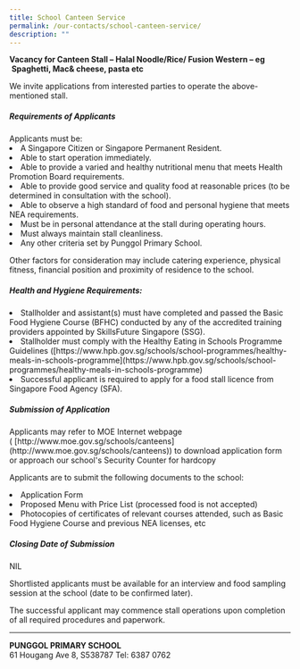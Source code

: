 ```yaml
---
title: School Canteen Service
permalink: /our-contacts/school-canteen-service/
description: ""
---
```

**Vacancy for Canteen Stall – Halal Noodle/Rice/ Fusion Western – eg** &nbsp;**Spaghetti, Mac&amp; cheese, pasta etc**

We invite applications from interested parties to operate the above-mentioned stall.&nbsp;

<h5>Requirements of Applicants</h5>
Applicants must be:
	<li>A Singapore Citizen or Singapore Permanent Resident.</li>
	<li>Able to start operation immediately.</li>
<li>Able to provide a varied and healthy nutritional menu that meets Health Promotion Board requirements.</li>
<li>Able to provide good service and quality food at reasonable prices (to be determined in consultation with the school).</li>
<li>Able to observe a high standard of food and personal hygiene that meets NEA requirements.</li>
<li>Must be in personal attendance at the stall during operating hours.</li>
<li>Must always maintain stall cleanliness.</li>
<li>Any other criteria set by Punggol Primary School.</li>

Other factors for consideration may include catering experience, physical fitness, financial position and proximity of residence to the school.

<h5>Health and Hygiene Requirements:</h5>
<li>Stallholder and assistant(s) must have completed and passed the Basic Food Hygiene Course (BFHC) conducted by any of the accredited training providers appointed by SkillsFuture Singapore (SSG).</li>
<li>Stallholder must comply with the Healthy Eating in Schools Programme Guidelines ([https://www.hpb.gov.sg/schools/school-programmes/healthy-meals-in-schools-programme](https://www.hpb.gov.sg/schools/school-programmes/healthy-meals-in-schools-programme)</li>
<li>Successful applicant is required to apply for a food stall licence from Singapore Food Agency (SFA).</li>

<h5>Submission of Application</h5>
Applicants may refer to MOE Internet webpage (&nbsp;[http://www.moe.gov.sg/schools/canteens](http://www.moe.gov.sg/schools/canteens)) to download application form or approach our school's Security Counter for hardcopy

Applicants are to submit the following documents to the school:
<li>Application Form</li>
<li>Proposed Menu with Price List (processed food is not accepted)</li>
<li>Photocopies of certificates of relevant courses attended, such as Basic Food Hygiene Course and previous NEA licenses, etc</li>

<h5>Closing Date of Submission</h5>
NIL

Shortlisted applicants must be available for an interview and food sampling session at the school (date to be confirmed later).

The successful applicant may commence stall operations upon completion of all required procedures and paperwork.

* * *

**PUNGGOL PRIMARY SCHOOL**  
61 Hougang Ave 8, S538787
Tel: 6387 0762